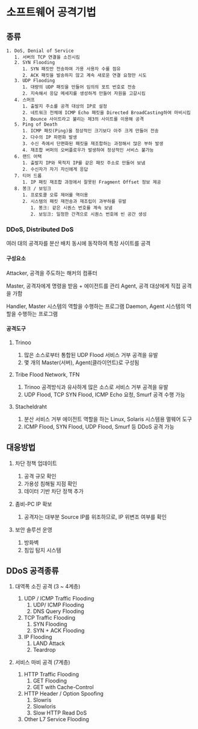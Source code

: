 # 소프트웨어 공격기법

## 종류

    1. DoS, Denial of Service
       1. 서버의 TCP 연결을 소진시킴
       2. SYN Flooding
          1. SYN 패킷만 전송하여 가용 사용자 수를 점유
          2. ACK 패킷을 발송하지 않고 계속 새로운 연결 요청만 시도
       3. UDP Flooding
          1. 대량의 UDP 패킷을 만들어 임의의 포트 번호로 전송
          2. 지속해서 응답 메세지를 생성하게 만들어 자원을 고갈시킴
       4. 스머프
          1. 출발지 주소를 공격 대상의 IP로 설정
          2. 네트워크 전체에 ICMP Echo 패킷을 Directed BroadCasting하여 마비시킴
          3. Bounce 사이트라고 불리는 제3의 사이트를 이용해 공격
       5. Ping of Death
          1. ICMP 패킷(Ping)을 정상적인 크기보다 아주 크게 만들어 전송
          2. 다수의 IP 파편화 발생
          3. 수신 측에서 단편화된 패킷을 재조합하는 과정해서 많은 부하 발생
          4. 재조합 버퍼의 오버플로우가 발생하여 정상적인 서비스 불가능
       6. 랜드 어택
          1. 출발지 IP와 목적지 IP를 같은 패킷 주소로 만들어 보냄
          2. 수신자가 자기 자신에게 응답
       7. 티어 드롭
          1. IP 패킷 재조합 과정에서 잘못된 Fragment Offset 정보 제공
       8. 봉크 / 보잉크
          1. 프로토콜 오류 제어를 역이용
          2. 시스템의 패킷 재전송과 재조립이 과부하를 유발
             1. 봉크: 같은 시퀀스 번호를 계속 보냄
             2. 보잉크: 일정한 간격으로 시퀀스 번호에 빈 공간 생성

### DDoS, Distributed DoS

   여러 대의 공격자를 분산 배치
   동시에 동작하여 특정 사이트를 공격

#### 구성요소

   Attacker, 공격을 주도하는 해커의 컴퓨터

   Master, 공격자에게 명령을 받음 + 에이전트를 관리
   Agent, 공격 대상에게 직접 공격을 가함

   Handler, Master 시스템의 역할을 수행하는 프로그램
   Daemon, Agent 시스템의 역할을 수행하는 프로그램

#### 공격도구

   1. Trinoo
      1. 많은 소스로부터 통합된 UDP Flood 서비스 거부 공격을 유발
      2. 몇 개의 Master(서버), Agent(클라이언트)로 구성됨

   2. Tribe Flood Network, TFN
      1. Trinoo 공격방식과 유사하게 많은 소스로 서비스 거부 공격을 유발
      2. UDP Flood, TCP SYN Flood, ICMP Echo 요청, Smurf 공격 수행 가능

   3. Stacheldraht
      1. 분산 서비스 거부 에이전트 역할을 하는 Linux, Solaris 시스템용 멀웨어 도구
      2. ICMP Flood, SYN Flood, UDP Flood, Smurf 등 DDoS 공격 가능

## 대응방법

   1. 차단 정책 업데이트
      1. 공격 규모 확인
      2. 가용성 침해될 지점 확인
      3. 데이터 기반 차단 정책 추가

   2. 좀비-PC IP 확보
      1. 공격자는 대부분 Source IP를 위조하므로, IP 위변조 여부를 확인

   3. 보안 솔루션 운영
      1. 방화벽
      2. 침입 탐지 시스템

## DDoS 공격종류

   1. 대역폭 소진 공격 (3 ~ 4계층)
      1. UDP / ICMP Traffic Flooding
         1. UDP/ ICMP Flooding
         2. DNS Query Flooding
      2. TCP Traffic Flooding
         1. SYN Flooding
         2. SYN + ACK Flooding
      3. IP Flooding
         1. LAND Attack
         2. Teardrop

   2. 서비스 마비 공격 (7계층)
      1. HTTP Traffic Flooding
         1. GET Flooding
         2. GET with Cache-Control
      2. HTTP Header / Option Spoofing
         1. Slowris
         2. Slowloris
         3. Slow HTTP Read DoS
      3. Other L7 Service Flooding

